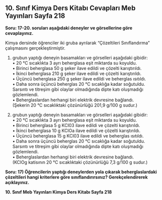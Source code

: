## 10. Sınıf Kimya Ders Kitabı Cevapları Meb Yayınları Sayfa 218

**Soru: 17-20. soruları aşağıdaki deneyler ve görsellerine göre cevaplayınız.**

Kimya dersinde öğrenciler iki gruba ayrılarak “Çözeltileri Sınıflandırma” çalışmasını gerçekleştirmiştir.  
 1. grubun yaptığı deneyin basamakları ve görselleri aşağıdaki gibidir:  
 • 20 °C sıcaklıkta 3 ayrı beherglasa eşit miktarda su koyuldu.  
 • Birinci beherglasa 50 g şeker ilave edildi ve çözelti karıştırıldı.  
 • İkinci beherglasa 210 g şeker ilave edildi ve çözelti karıştırıldı.  
 • Üçüncü beherglasa 250 g şeker ilave edildi ve beherglas ısıtıldı.  
 • Daha sonra üçüncü beherglas 20 °C sıcaklığa kadar soğutuldu. Sarsıntı ve titreşim gibi olaylar olmadığında dipte katı oluşmadığı gözlemlendi.  
 • Beherglaslardan herhangi biri elektrik devresine bağlandı.  
 (Şekerin 20 °C sıcaklıktaki çözünürlüğü 201,9 g/100 g sudur.)

2. grubun yaptığı deneyin basamakları ve görselleri aşağıdaki gibidir:  
 • 20 °C sıcaklıkta 3 ayrı beherglasa eşit miktarda su koyuldu.  
 • Birinci beherglasa 5 g KCI03 ilave edildi ve çözelti karıştırıldı.  
 • İkinci beherglasa 10 g KCIOa ilave edildi ve çözelti karıştırıldı.  
 • Üçüncü beherglasa 15 g KCI03 ilave edildi ve beherglas ısıtıldı.  
 • Daha sonra üçüncü beherglas 20 °C sıcaklığa kadar soğutuldu. Sarsıntı ve titreşim gibi olaylar olmadığında dipte katı oluşmadığı gözlemlendi.  
 • Beherglaslardan herhangi biri elektrik devresine bağlandı.  
 (KClOg katisının 20 °C sıcaklıktaki çözünürlüğü 7,3 g/100 g sudur.)

**Soru: 17) Öğrencilerin yaptığı deneylerden yola çıkarak beherglaslardaki çözeltileri hangi kriterlere göre sınıflandırırsınız? Gerekçelendirerek açıklayınız.**

**10. Sınıf Meb Yayınları Kimya Ders Kitabı Sayfa 218**